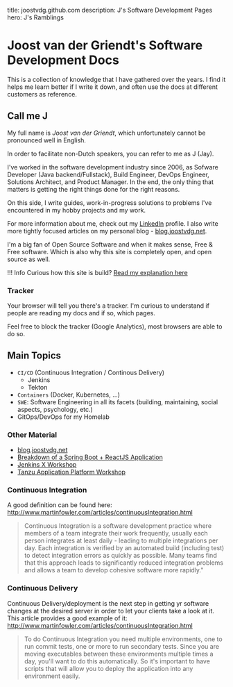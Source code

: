 title: joostvdg.github.com
description: J's Software Development Pages
hero: J's Ramblings

# Joost van der Griendt's Software Development Docs

This is a collection of knowledge that I have gathered over the years.
I find it helps me learn better if I write it down, and often use the docs at different customers as reference.

## Call me J

My full name is *Joost van der Griendt*, which unfortunately cannot be pronounced well in English.

In order to facilitate non-Dutch speakers, you can refer to me as J (Jay).

I've worked in the software development industry since 2006, as Sofware Developer (Java backend/Fullstack), Build Engineer, DevOps Engineer, Solutions Architect, and Product Manager.
In the end, the only thing that matters is getting the right things done for the right reasons.

On this side, I write guides, work-in-progress solutions to problems I've encountered in my hobby projects and my work.

For more information about me, check out my [LinkedIn](https://www.linkedin.com/in/joostvdg/) profile.
I also write more tightly focused articles on my personal blog - [blog.joostvdg.net](https://blog.joostvdg.net/).

I'm a big fan of Open Source Software and when it makes sense, Free & Free software.
Which is also why this site is completely open, and open source as well.

!!! Info
    Curious how this site is build?
    [Read my explanation here](other/mkdocs/)

### Tracker

Your browser will tell you there's a tracker.
I'm curious to understand if people are reading my docs and if so, which pages.

Feel free to block the tracker (Google Analytics), most browsers are able to do so.

## Main Topics

* `CI/CD` (Continuous Integration / Continous Delivery)
    * Jenkins
    * Tekton
* `Containers` (Docker, Kubernetes, ...)
* `SWE`: Software Engineering in all its facets (building, maintaining, social aspects, psychology, etc.)
* GitOps/DevOps for my Homelab

### Other Material

* [blog.joostvdg.net](https://blog.joostvdg.net/)
* [Breakdown of a Spring Boot + ReactJS Application](https://joostvdg.github.io/keep-watching/)
* [Jenkins X Workshop](https://joostvdg.github.io/jenkinsx-workshop/)
* [Tanzu Application Platform Workshop](https://joostvdg.github.io/tap-workshops/)

### Continuous Integration

A good definition can be found here: http://www.martinfowler.com/articles/continuousIntegration.html

> Continuous Integration is a software development practice where members of a team integrate their work frequently, usually each person integrates at least daily - leading to multiple integrations per day. Each integration is verified by an automated build (including test) to detect integration errors as quickly as possible. Many teams find that this approach leads to significantly reduced integration problems and allows a team to develop cohesive software more rapidly."

### Continuous Delivery

Continuous Delivery/deployment is the next step in getting yr software changes at the desired server in order to let your clients take a look at it.
This article provides a good example of it: http://www.martinfowler.com/articles/continuousIntegration.html

> To do Continuous Integration you need multiple environments, one to run commit tests, one or more to run secondary tests. Since you are moving executables between these environments multiple times a day, you'll want to do this automatically. So it's important to have scripts that will allow you to deploy the application into any environment easily.
